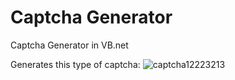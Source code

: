 # Captcha Generator
Captcha Generator in VB.net

Generates this type of captcha:
![captcha12223213](https://github.com/user-attachments/assets/d87c3e12-8543-49ba-8064-b15c1ec9ba56)
